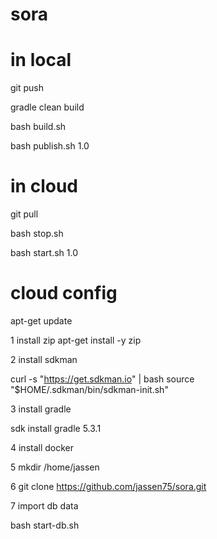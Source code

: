 # sora

# in local

git push

gradle clean build

bash build.sh

bash publish.sh 1.0

# in cloud


git pull

bash stop.sh

bash start.sh 1.0



# cloud config

apt-get update

1  install zip
apt-get install -y zip

2 install sdkman

curl -s "https://get.sdkman.io" | bash
source "$HOME/.sdkman/bin/sdkman-init.sh"

3 install gradle

sdk install gradle 5.3.1

4 install docker

5 mkdir /home/jassen


6  git clone https://github.com/jassen75/sora.git


7  import db data

bash start-db.sh

